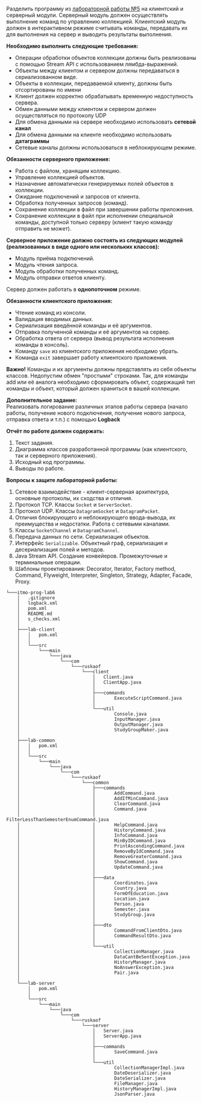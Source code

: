 Разделить программу из  [лабораторной работы №5](https://se.ifmo.ru/courses/programming#lab5)  на клиентский и серверный модули. Серверный модуль должен осуществлять выполнение команд по управлению коллекцией. Клиентский модуль должен в интерактивном режиме считывать команды, передавать их для выполнения на сервер и выводить результаты выполнения.

**Необходимо выполнить следующие требования:**

-   Операции обработки объектов коллекции должны быть реализованы с помощью Stream API с использованием лямбда-выражений.
-   Объекты между клиентом и сервером должны передаваться в сериализованном виде.
-   Объекты в коллекции, передаваемой клиенту, должны быть отсортированы по имени
-   Клиент должен корректно обрабатывать временную недоступность сервера.
-   Обмен данными между клиентом и сервером должен осуществляться по протоколу UDP
-   Для обмена данными на сервере необходимо использовать  **сетевой канал**
-   Для обмена данными на клиенте необходимо использовать  **датаграммы**
-   Сетевые каналы должны использоваться в неблокирующем режиме.

**Обязанности серверного приложения:**

-   Работа с файлом, хранящим коллекцию.
-   Управление коллекцией объектов.
-   Назначение автоматически генерируемых полей объектов в коллекции.
-   Ожидание подключений и запросов от клиента.
-   Обработка полученных запросов (команд).
-   Сохранение коллекции в файл при завершении работы приложения.
-   Сохранение коллекции в файл при исполнении специальной команды, доступной только серверу (клиент такую команду отправить не может).

**Серверное приложение должно состоять из следующих модулей (реализованных в виде одного или нескольких классов):**

-   Модуль приёма подключений.
-   Модуль чтения запроса.
-   Модуль обработки полученных команд.
-   Модуль отправки ответов клиенту.

Сервер должен работать в  **однопоточном**  режиме.

**Обязанности клиентского приложения:**

-   Чтение команд из консоли.
-   Валидация вводимых данных.
-   Сериализация введённой команды и её аргументов.
-   Отправка полученной команды и её аргументов на сервер.
-   Обработка ответа от сервера (вывод результата исполнения команды в консоль).
-   Команду  `save`  из клиентского приложения необходимо убрать.
-   Команда  `exit`  завершает работу клиентского приложения.

**Важно!** Команды и их аргументы должны представлять из себя объекты классов. Недопустим обмен "простыми" строками. Так, для команды add или её аналога необходимо сформировать объект, содержащий тип команды и объект, который должен храниться в вашей коллекции.

**Дополнительное задание:**  
Реализовать логирование различных этапов работы сервера (начало работы, получение нового подключения, получение нового запроса, отправка ответа и т.п.) с помощью  **Logback**

**Отчёт по работе должен содержать:**

1.  Текст задания.
2.  Диаграмма классов разработанной программы (как клиентского, так и серверного приложения).
3.  Исходный код программы.
4.  Выводы по работе.

**Вопросы к защите лабораторной работы:**

1.  Сетевое взаимодействие - клиент-серверная архитектура, основные протоколы, их сходства и отличия.
2.  Протокол TCP. Классы  `Socket`  и  `ServerSocket`.
3.  Протокол UDP. Классы  `DatagramSocket`  и  `DatagramPacket`.
4.  Отличия блокирующего и неблокирующего ввода-вывода, их преимущества и недостатки. Работа с сетевыми каналами.
5.  Классы `SocketChannel`  и `DatagramChannel`.
6.  Передача данных по сети. Сериализация объектов.
7.  Интерфейс  `Serializable`. Объектный граф, сериализация и десериализация полей и методов.
8.  Java Stream API. Создание конвейеров. Промежуточные и терминальные операции.
9.  Шаблоны проектирования: Decorator, Iterator, Factory method, Command, Flyweight, Interpreter, Singleton, Strategy, Adapter, Facade, Proxy.

```
└───itmo-prog-lab6
    │   .gitignore
    │   logback.xml
    │   pom.xml
    │   README.md
    │   s_checks.xml
    │
    ├───lab-client
    │   │   pom.xml
    │   │
    │   └───src
    │       └───main
    │           └───java
    │               └───com
    │                   └───ruskaof
    │                       └───client
    │                           │   Client.java
    │                           │   ClientApp.java
    │                           │
    │                           ├───commands
    │                           │       ExecuteScriptCommand.java
    │                           │
    │                           └───util
    │                                   Console.java
    │                                   InputManager.java
    │                                   OutputManager.java
    │                                   StudyGroupMaker.java
    │
    ├───lab-common
    │   │   pom.xml
    │   │
    │   └───src
    │       └───main
    │           └───java
    │               └───com
    │                   └───ruskaof
    │                       └───common
    │                           ├───commands
    │                           │       AddCommand.java
    │                           │       AddIfMinCommand.java
    │                           │       ClearCommand.java
    │                           │       Command.java
    │                           │       FilterLessThanSemesterEnumCommand.java
    │                           │       HelpCommand.java
    │                           │       HistoryCommand.java
    │                           │       InfoCommand.java
    │                           │       MinByIDCommand.java
    │                           │       PrintAscendingCommand.java
    │                           │       RemoveByIdCommand.java
    │                           │       RemoveGreaterCommand.java
    │                           │       ShowCommand.java
    │                           │       UpdateCommand.java
    │                           │
    │                           ├───data
    │                           │       Coordinates.java
    │                           │       Country.java
    │                           │       FormOfEducation.java
    │                           │       Location.java
    │                           │       Person.java
    │                           │       Semester.java
    │                           │       StudyGroup.java
    │                           │
    │                           ├───dto
    │                           │       CommandFromClientDto.java
    │                           │       CommandResultDto.java
    │                           │
    │                           └───util
    │                                   CollectionManager.java
    │                                   DataCantBeSentException.java
    │                                   HistoryManager.java
    │                                   NoAnswerException.java
    │                                   Pair.java
    │
    └───lab-server
        │   pom.xml
        │
        └───src
            └───main
                └───java
                    └───com
                        └───ruskaof
                            └───server
                                │   Server.java
                                │   ServerApp.java
                                │
                                ├───commands
                                │       SaveCommand.java
                                │
                                └───util
                                        CollectionManagerImpl.java
                                        DateDeserializer.java
                                        DateSerializer.java
                                        FileManager.java
                                        HistoryManagerImpl.java
                                        JsonParser.java
```
